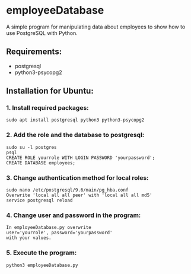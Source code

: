 # employeeDatabase
A simple program for manipulating data about employees to show how to use PostgreSQL with Python.


## Requirements:
 - postgresql
 - python3-psycopg2

## Installation for Ubuntu:
### 1. Install required packages:
    sudo apt install postgresql python3 python3-psycopg2
### 2. Add the role and the database to postgresql:
    sudo su -l postgres
    psql
    CREATE ROLE yourrole WITH LOGIN PASSWORD 'yourpassword';
    CREATE DATABASE employees;
### 3. Change authentication method for local roles:
    sudo nano /etc/postgresql/9.6/main/pg_hba.conf
    Overwrite 'local all all peer' with 'local all all md5'
    service postgresql reload
### 4. Change user and password in the program:
    In employeeDatabase.py overwrite
    user='yourrole', password='yourpassword'
    with your values.
### 5. Execute the program:
    python3 employeeDatabase.py
